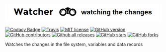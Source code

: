 ![Watcher](watcher.png)

[![Codacy Badge](https://api.codacy.com/project/badge/Grade/5948a44a44a9409d90a3ceabcb8010b9)](https://app.codacy.com/manual/racherb/watcher?utm_source=github.com&utm_medium=referral&utm_content=racherb/watcher&utm_campaign=Badge_Grade_Dashboard)
[![Travis](https://travis-ci.org/{{racherb}}/{{watcher}}.png?branch={{master}})](https://travis-ci.org/{{racherb}}/{{watcher}})
[![MIT license](https://img.shields.io/badge/License-MIT-blue.svg)](https://lbesson.mit-license.org/)
[![GitHub version](https://badge.fury.io/gh/Naereen%2FStrapDown.js.svg)](https://github.com/Naereen/StrapDown.js)
[![GitHub contributors](https://img.shields.io/github/contributors/Naereen/StrapDown.js.svg)](https://GitHub.com/Naereen/StrapDown.js/graphs/contributors/)
[![Github all releases](https://img.shields.io/github/downloads/Naereen/StrapDown.js/total.svg)](https://GitHub.com/Naereen/StrapDown.js/releases/)
[![GitHub stars](https://img.shields.io/github/stars/Naereen/StrapDown.js.svg?style=social&label=Star&maxAge=2592000)](https://GitHub.com/Naereen/StrapDown.js/stargazers/)
[![GitHub forks](https://img.shields.io/github/forks/Naereen/StrapDown.js.svg?style=social&label=Fork&maxAge=2592000)](https://GitHub.com/Naereen/StrapDown.js/network/)

Watches the changes in the file system, variables and data records
